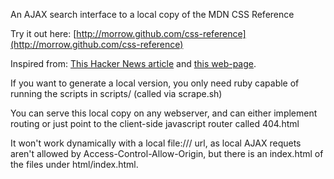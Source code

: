 An AJAX search interface to a local copy of the MDN CSS Reference

Try it out here: [http://morrow.github.com/css-reference](http://morrow.github.com/css-reference)

Inspired from: [This Hacker News article](http://news.ycombinator.com/item?id=3233826) and [this web-page](http://instacss.com/).

If you want to generate a local version, you only need ruby capable of running the scripts in scripts/ (called via scrape.sh)

You can serve this local copy on any webserver, and can either implement routing or just point to the client-side javascript router called 404.html

It won't work dynamically with a local file:/// url, as local AJAX requets aren't allowed by Access-Control-Allow-Origin, but there is an index.html of the files under html/index.html.